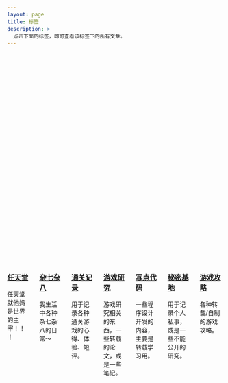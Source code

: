 ```yaml
---
layout: page
title: 标签
description: >
  点击下面的标签，即可查看该标签下的所有文章。
---
```


<div class="columns columns-break">

 <div class="column column-1-2">
  <article class="project-card"> 
   <a href="/blog/nintendo/" class="no-hover no-print-link flip-project" tabindex="-1">
    <div class="project-card-img aspect-ratio sixteen-nine"> 
     <img src="/assets/img/tags/nintendo.jpg" alt="任天堂" width="864" height="486" loading="lazy" style="opacity: 0;" />
    </div></a>
   <h3 class="project-card-title flip-project-title"> <a href="/blog/nintendo/" class="flip-title">任天堂</a></h3>
   <p class="project-card-text fine" property="disambiguatingDescription"> 任天堂就他妈是世界的主宰！！！</p>
  </article>
 </div>

 <div class="column column-1-2">
  <article class="project-card"> 
   <a href="/blog/daily/" class="no-hover no-print-link flip-project" tabindex="-1">
    <div class="project-card-img aspect-ratio sixteen-nine"> 
     <img src="/assets/img/tags/daily.jpg" alt="杂七杂八" width="864" height="486" loading="lazy" style="opacity: 0;" />
    </div></a>
   <h3 class="project-card-title flip-project-title"> <a href="/blog/daily/" class="flip-title">杂七杂八</a></h3>
   <p class="project-card-text fine" property="disambiguatingDescription"> 我生活中各种杂七杂八的日常～</p>
  </article>
 </div>

 <div class="column column-1-2">
  <article class="project-card"> 
   <a href="/blog/gameing-life/" class="no-hover no-print-link flip-project" tabindex="-1">
    <div class="project-card-img aspect-ratio sixteen-nine"> 
     <img src="/assets/img/tags/gameing-life.jpg" alt="通关记录" width="864" height="486" loading="lazy" style="opacity: 0;" />
    </div></a>
   <h3 class="project-card-title flip-project-title"> <a href="/blog/gameing-life/" class="flip-title">通关记录</a></h3>
   <p class="project-card-text fine" property="disambiguatingDescription"> 用于记录各种通关游戏的心得、体验、短评。</p>
  </article>
 </div>

 <div class="column column-1-2">
  <article class="project-card"> 
   <a href="/blog/game-research/" class="no-hover no-print-link flip-project" tabindex="-1">
    <div class="project-card-img aspect-ratio sixteen-nine"> 
     <img src="/assets/img/tags/game-research.jpg" alt="游戏研究" width="864" height="486" loading="lazy" style="opacity: 0;" />
    </div></a>
   <h3 class="project-card-title flip-project-title"> <a href="/blog/game-research/" class="flip-title">游戏研究</a></h3>
   <p class="project-card-text fine" property="disambiguatingDescription"> 游戏研究相关的东西，一些转载的论文，或是一些笔记。</p>
  </article>
 </div>

 <div class="column column-1-2">
  <article class="project-card"> 
   <a href="/blog/coding/" class="no-hover no-print-link flip-project" tabindex="-1">
    <div class="project-card-img aspect-ratio sixteen-nine"> 
     <img src="/assets/img/tags/coding.jpg" alt="写点代码" width="864" height="486" loading="lazy" style="opacity: 0;" />
    </div></a>
   <h3 class="project-card-title flip-project-title"> <a href="/blog/coding/" class="flip-title">写点代码</a></h3>
   <p class="project-card-text fine" property="disambiguatingDescription"> 一些程序设计开发的内容，主要是转载学习用。</p>
  </article>
 </div>

 <div class="column column-1-2">
  <article class="project-card"> 
   <a href="/blog/secret/" class="no-hover no-print-link flip-project" tabindex="-1">
    <div class="project-card-img aspect-ratio sixteen-nine"> 
     <img src="/assets/img/tags/secret.jpg" alt="秘密基地" width="864" height="486" loading="lazy" style="opacity: 0;" />
    </div></a>
   <h3 class="project-card-title flip-project-title"> <a href="/blog/secret/" class="flip-title">秘密基地</a></h3>
   <p class="project-card-text fine" property="disambiguatingDescription"> 用于记录个人私事，或是一些不能公开的研究。</p>
  </article>
 </div>

 <div class="column column-1-2">
  <article class="project-card"> 
   <a href="/blog/game-guide/" class="no-hover no-print-link flip-project" tabindex="-1">
    <div class="project-card-img aspect-ratio sixteen-nine"> 
     <img src="/assets/img/tags/game-guide.jpg" alt="游戏攻略" width="864" height="486" loading="lazy" style="opacity: 0;" />
    </div></a>
   <h3 class="project-card-title flip-project-title"> <a href="/blog/game-guide/" class="flip-title">游戏攻略</a></h3>
   <p class="project-card-text fine" property="disambiguatingDescription"> 各种转载/自制的游戏攻略。</p>
  </article>
 </div>


</div>
